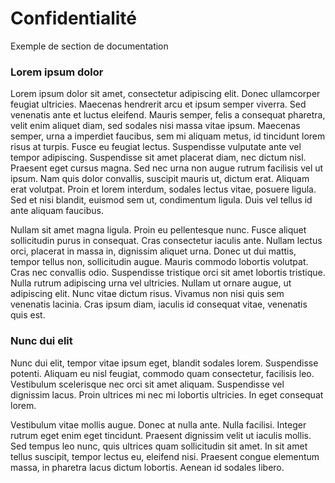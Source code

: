 Confidentialité
======

Exemple de section de documentation

### Lorem ipsum dolor

Lorem ipsum dolor sit amet, consectetur adipiscing elit. Donec ullamcorper feugiat ultricies. Maecenas hendrerit arcu et ipsum semper viverra. Sed venenatis ante et luctus eleifend. Mauris semper, felis a consequat pharetra, velit enim aliquet diam, sed sodales nisi massa vitae ipsum. Maecenas semper, urna a imperdiet faucibus, sem mi aliquam metus, id tincidunt lorem risus at turpis. Fusce eu feugiat lectus. Suspendisse vulputate ante vel tempor adipiscing. Suspendisse sit amet placerat diam, nec dictum nisl. Praesent eget cursus magna. Sed nec urna non augue rutrum facilisis vel ut ipsum. Nam quis dolor convallis, suscipit mauris ut, dictum erat. Aliquam erat volutpat. Proin et lorem interdum, sodales lectus vitae, posuere ligula. Sed et nisi blandit, euismod sem ut, condimentum ligula. Duis vel tellus id ante aliquam faucibus.

Nullam sit amet magna ligula. Proin eu pellentesque nunc. Fusce aliquet sollicitudin purus in consequat. Cras consectetur iaculis ante. Nullam lectus orci, placerat in massa in, dignissim aliquet urna. Donec ut dui mattis, tempor tellus non, sollicitudin augue. Mauris commodo lobortis volutpat. Cras nec convallis odio. Suspendisse tristique orci sit amet lobortis tristique. Nulla rutrum adipiscing urna vel ultricies. Nullam ut ornare augue, ut adipiscing elit. Nunc vitae dictum risus. Vivamus non nisi quis sem venenatis lacinia. Cras ipsum diam, iaculis id consequat vitae, venenatis quis est.

### Nunc dui elit

Nunc dui elit, tempor vitae ipsum eget, blandit sodales lorem. Suspendisse potenti. Aliquam eu nisl feugiat, commodo quam consectetur, facilisis leo. Vestibulum scelerisque nec orci sit amet aliquam. Suspendisse vel dignissim lacus. Proin ultrices mi nec mi lobortis ultricies. In eget consequat lorem.

Vestibulum vitae mollis augue. Donec at nulla ante. Nulla facilisi. Integer rutrum eget enim eget tincidunt. Praesent dignissim velit ut iaculis mollis. Sed tempus leo nunc, quis ultrices quam sollicitudin sit amet. In sit amet tellus suscipit, tempor lectus eu, eleifend nisi. Praesent congue elementum massa, in pharetra lacus dictum lobortis. Aenean id sodales libero.
